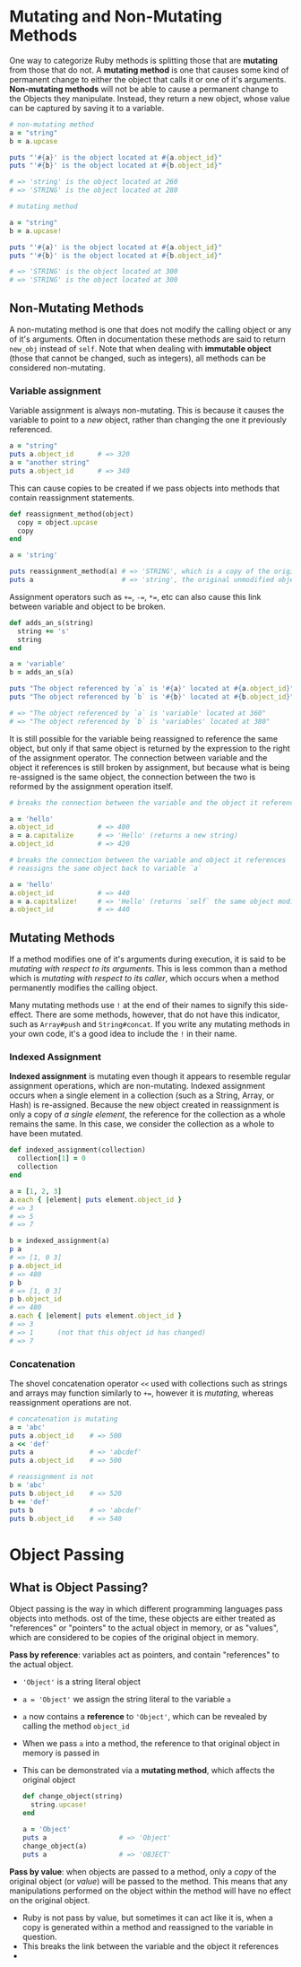 # Mutating and Non-Mutating Methods

One way to categorize Ruby methods is splitting those that are **mutating** from those that do not. A **mutating method** is one that causes some kind of permanent change to either the object that calls it or one of it's arguments. **Non-mutating methods** will not be able to cause a permanent change to the Objects they manipulate. Instead, they return a new object, whose value can be captured by saving it to a variable.

```ruby
# non-mutating method
a = "string"
b = a.upcase

puts "'#{a}' is the object located at #{a.object_id}"
puts "'#{b}' is the object located at #{b.object_id}"

# => 'string' is the object located at 260
# => 'STRING' is the object located at 280

# mutating method

a = "string"
b = a.upcase!

puts "'#{a}' is the object located at #{a.object_id}"
puts "'#{b}' is the object located at #{b.object_id}"

# => 'STRING' is the object located at 300
# => 'STRING' is the object located at 300
```

## Non-Mutating Methods

A non-mutating method is one that does not modify the calling object or any of it's arguments. Often in documentation these methods are said to return `new_obj` instead of `self`. Note that when dealing with **immutable object** (those that cannot be changed, such as integers), all methods can be considered non-mutating.

### Variable assignment

Variable assignment is always non-mutating. This is because it causes the variable to point to a _new_ object, rather than changing the one it previously referenced.

```ruby
a = "string"
puts a.object_id      # => 320
a = "another string"
puts a.object_id      # => 340
```

This can cause copies to be created if we pass objects into methods that contain reassignment statements.

```ruby
def reassignment_method(object)
  copy = object.upcase
  copy
end

a = 'string'

puts reassignment_method(a) # => 'STRING', which is a copy of the original 'string'
puts a                      # => 'string', the original unmodified object
```

Assignment operators such as `+=`, `-=`, `*=`, etc can also cause this link between variable and object to be broken.

```ruby
def adds_an_s(string)
  string += 's'
  string
end

a = 'variable'
b = adds_an_s(a)

puts "The object referenced by `a` is '#{a}' located at #{a.object_id}"
puts "The object referenced by `b` is '#{b}' located at #{b.object_id}"

# => "The object referenced by `a` is 'variable' located at 360"
# => "The object referenced by `b` is 'variables' located at 380"
```

It is still possible for the variable being reassigned to reference the same object, but only if that same object is returned by the expression to the right of the assignment operator. The connection between variable and the object it references is still broken by assignment, but because what is being re-assigned is the same object, the connection between the two is reformed by the assignment operation itself.

```ruby
# breaks the connection between the variable and the object it references, assigning a new object

a = 'hello'
a.object_id           # => 400
a = a.capitalize      # => 'Hello' (returns a new string)
a.object_id           # => 420

# breaks the connection between the variable and object it references
# reassigns the same object back to variable `a`

a = 'hello'
a.object_id           # => 440
a = a.capitalize!     # => 'Hello' (returns `self` the same object modified)
a.object_id           # => 440
```

## Mutating Methods

If a method modifies one of it's arguments during execution, it is said to be _mutating with respect to its arguments_. This is less common than a method which is _mutating with respect to its caller_, which occurs when a method permanently modifies the calling object.

Many mutating methods use `!` at the end of their names to signify this side-effect. There are some methods, however, that do not have this indicator, such as `Array#push` and `String#concat`. If you write any mutating methods in your own code, it's a good idea to include the `!` in their name.

### Indexed Assignment

**Indexed assignment** is mutating even though it appears to resemble regular assignment operations, which are non-mutating. Indexed assignment occurs when a single element in a collection (such as a String, Array, or Hash) is re-assigned. Because the new object created in reassignment is only a copy of _a single element_, the reference for the collection as a whole remains the same. In this case, we consider the collection as a whole to have been mutated.

```ruby
def indexed_assignment(collection)
  collection[1] = 0
  collection
end

a = [1, 2, 3]
a.each { |element| puts element.object_id }
# => 3
# => 5
# => 7

b = indexed_assignment(a)
p a
# => [1, 0 3]
p a.object_id
# => 480
p b
# => [1, 0 3]
p b.object_id
# => 480
a.each { |element| puts element.object_id }
# => 3
# => 1      (not that this object id has changed)
# => 7
```

### Concatenation

The shovel concatenation operator `<<` used with collections such as strings and arrays may function similarly to `+=`, however it is *mutating*, whereas reassignment operations are not.

```ruby
# concatenation is mutating
a = 'abc'
puts a.object_id    # => 500
a << 'def'
puts a              # => 'abcdef'
puts a.object_id    # => 500

# reassignment is not
b = 'abc'
puts b.object_id    # => 520
b += 'def'
puts b              # => 'abcdef'
puts b.object_id    # => 540
```

# Object Passing

## What is Object Passing?

Object passing is the way in which different programming languages pass objects into methods. ost of the time, these objects are either treated as "references" or "pointers" to the actual object in memory, or as "values", which are considered to be copies of the original object in memory. 

**Pass by reference**: variables act as pointers, and contain "references" to the actual object.

  - `'Object'` is a string literal object
  - `a = 'Object'` we assign the string literal to the variable `a`
  - `a` now contains a **reference** to `'Object'`, which can be revealed by calling the method `object_id`
  - When we pass `a` into a method, the reference to that original object in memory is passed in
  - This can be demonstrated via a **mutating method**, which affects the original object

    ``` ruby
    def change_object(string)
      string.upcase!
    end

    a = 'Object'
    puts a                  # => 'Object'
    change_object(a)
    puts a                  # => 'OBJECT'
    ```

**Pass by value**: when objects are passed to a method, only a _copy_ of the original object (or _value_) will be passed to the method. This means that any manipulations performed on the object within the method will have no effect on the original object.

  - Ruby is not pass by value, but sometimes it can act like it is, when a copy is generated within a method and reassigned to the variable in question.
  - This breaks the link between the variable and the object it references
  - 
